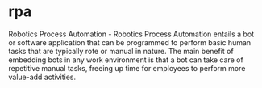 # rpa
Robotics Process Automation - Robotics Process Automation entails a bot or software application that can be programmed to perform basic human tasks that are typically rote or manual in nature. The main benefit of embedding bots in any work environment is that a bot can take care of repetitive manual tasks, freeing up time for employees to perform more value-add activities.
